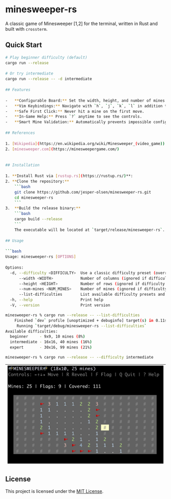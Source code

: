 # minesweeper-rs

A classic game of Minesweeper [1,2] for the terminal, written in Rust and built with `crossterm`.

## Quick Start
```bash
# Play beginner difficulty (default)
cargo run --release

# Or try intermediate
cargo run --release -- -d intermediate

## Features

-   **Configurable Board:** Set the width, height, and number of mines.
-   **Vim Keybindings:** Navigate with `h`, `j`, `k`, `l` in addition to arrow keys.
-   **Safe First Click:** Never hit a mine on the first move.
-   **In-Game Help:** Press `?` anytime to see the controls.
-   **Smart Mine Validation:** Automatically prevents impossible configurations.

## References

1. [Wikipedia](https://en.wikipedia.org/wiki/Minesweeper_(video_game))
2. [minesweeper.com](https://minesweepergame.com/)


## Installation

1. **Install Rust via [rustup.rs](https://rustup.rs/)**:
2. **Clone the repository:**
    ```bash
    git clone https://github.com/jesper-olsen/minesweeper-rs.git
    cd minesweeper-rs
    ```
3.  **Build the release binary:**
    ```bash
    cargo build --release
    ```
    The executable will be located at `target/release/minesweeper-rs`.

## Usage

```bash
Usage: minesweeper-rs [OPTIONS]

Options:
  -d, --difficulty <DIFFICULTY>  Use a classic difficulty preset (overrides width/height/mines) [possible values: beginner, intermediate, expert]
      --width <WIDTH>            Number of columns (ignored if difficulty is set) [default: 9]
      --height <HEIGHT>          Number of rows (ignored if difficulty is set) [default: 9]
      --num-mines <NUM_MINES>    Number of mines (ignored if difficulty is set) [default: 10]
      --list-difficulties        List available difficulty presets and exit
  -h, --help                     Print help
  -V, --version                  Print version
```

```bash
minesweeper-rs % cargo run --release -- --list-difficulties
    Finished `dev` profile [unoptimized + debuginfo] target(s) in 0.11s
     Running `target/debug/minesweeper-rs --list-difficulties`
Available difficulties:
  beginner     - 9x9, 10 mines (8%)
  intermediate - 16x16, 40 mines (16%)
  expert       - 30x16, 99 mines (21%)
```

```bash
minesweeper-rs % cargo run --release -- --difficulty intermediate
```

| ![Game UI](Assets/screenshot.png) |
| --- |


## License

This project is licensed under the [MIT License](LICENSE).
